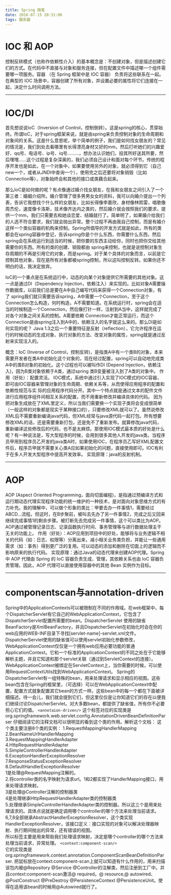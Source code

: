 ```yaml
---
title: Spring 随笔
date: 2016-07-15 20:31:06
tags: 服务器
---
```

# IOC 和 AOP
控制反转模式（也称作依赖性介入）的基本概念是：不创建对象，但是描述创建它们的方式。在代码中不直接与对象和服务连接，但在配置文件中描述哪一个组件需要哪一项服务。容器 （在 Spring 框架中是 IOC 容器） 负责将这些联系在一起。在典型的 IOC 场景中，容器创建了所有对象，并设置必要的属性将它们连接在一起，决定什么时间调用方法。
***
# IOC/DI
首先想说说IoC（Inversion of Control，控制倒转）。这是spring的核心，贯穿始终。所谓IoC，对于spring框架来说，就是由spring来负责控制对象的生命周期和对象间的关系。这是什么意思呢，举个简单的例子，我们是如何找女朋友的？常见的情况是，我们到处去看哪里有长得漂亮身材又好的mm，然后打听她们的兴趣爱好、qq号、电话号、ip号、iq号………，想办法认识她们，投其所好送其所要，然后嘿嘿……这个过程是复杂深奥的，我们必须自己设计和面对每个环节。传统的程序开发也是如此，在一个对象中，如果要使用另外的对象，就必须得到它（自己new一个，或者从JNDI中查询一个），使用完之后还要将对象销毁（比如Connection等），对象始终会和其他的接口或类藕合起来。

那么IoC是如何做的呢？有点像通过婚介找女朋友，在我和女朋友之间引入了一个第三者：婚姻介绍所。婚介管理了很多男男女女的资料，我可以向婚介提出一个列表，告诉它我想找个什么样的女朋友，比如长得像李嘉欣，身材像林熙雷，唱歌像周杰伦，速度像卡洛斯，技术像齐达内之类的，然后婚介就会按照我们的要求，提供一个mm，我们只需要去和她谈恋爱、结婚就行了。简单明了，如果婚介给我们的人选不符合要求，我们就会抛出异常。整个过程不再由我自己控制，而是有婚介这样一个类似容器的机构来控制。Spring所倡导的开发方式就是如此，所有的类都会在spring容器中登记，告诉spring你是个什么东西，你需要什么东西，然后spring会在系统运行到适当的时候，把你要的东西主动给你，同时也把你交给其他需要你的东西。所有的类的创建、销毁都由 spring来控制，也就是说控制对象生存周期的不再是引用它的对象，而是spring。对于某个具体的对象而言，以前是它控制其他对象，现在是所有对象都被spring控制，所以这叫控制反转。如果你还不明白的话，我决定放弃。

IoC的一个重点是在系统运行中，动态的向某个对象提供它所需要的其他对象。这一点是通过DI（Dependency Injection，依赖注入）来实现的。比如对象A需要操作数据库，以前我们总是要在A中自己编写代码来获得一个Connection对象，有了 spring我们就只需要告诉spring，A中需要一个Connection，至于这个Connection怎么构造，何时构造，A不需要知道。在系统运行时，spring会在适当的时候制造一个Connection，然后像打针一样，注射到A当中，这样就完成了对各个对象之间关系的控制。A需要依赖 Connection才能正常运行，而这个Connection是由spring注入到A中的，依赖注入的名字就这么来的。那么DI是如何实现的呢？ Java 1.3之后一个重要特征是反射（reflection），它允许程序在运行的时候动态的生成对象、执行对象的方法、改变对象的属性，spring就是通过反射来实现注入的。

概念：IoC (Inverse of Control，控制反转)，是指类A中有一个类B的对象，本来需要开发者在类A中初始化这个对象的，现在经过配置，spring可以自动地完成类A中的类B对象的初始化。这个过程也可以被叫作DI (Depend Injection，依赖注入)，因为B类对象依赖于A类，通过spring 类B变量被注入到了A类的对象中。
作用（好处）：配置灵活。 IOC模式，系统中通过引入实现了IOC模式的IOC容器，即可由IOC容器来管理对象的生命周期、依赖关系等，从而使得应用程序的配置和依赖性规范与实 际的应用程序代码分开。其中一个特点就是通过文本的配件文件进行应用程序组件间相互关系的配置，而不用重新修改并编译具体的代码。 因为把对象生成放在了XML里定义，所以当我们需要换一个实现子类将会变成很简单（一般这样的对象都是现实于某种接口的），只要修改XML就可以了。虽然说修改XML后不需要重新编译java代码，但XML经常与java源代码一起打包。所有想要修改XML的话，还是需要重新打包，还是免不了重新发布。就算修改java代码，重新编译这些修改后的代码，也不是太麻烦。那使用IOC模式最本质的好处是什么呢？有一种说法是，写大型程序的时候，会用到很多其他人开发的java类。当程序员甲用到程序员乙开发的java类A时，如果使用IOC，在程序员乙写好XML配置文件后，程序员甲就不需要关心类A应如果初始化的问题，直接使用即可。IOC有利于在多人开发大型程序中提高开发效率。
实现原理：java的反射机制。
***
# AOP
AOP (Aspect Oriented Programming，面向切面编程)，是指通过预编译方式和运行期动态代理实现程序功能的统一维护的一种技术，是对面向对象思维方式的有力补充。我的理解中，可以做个形象的类比：甲要去办一件事情1，需要经过ABCD...流程。但这时，在B步聚前，被叫去先办了另一件事情2，完成之后又回来继续完成事情1的剩余步骤。被打断先去完成另一件事情，这个可以类比为AOP。AOP通过被管理记录日志、记录函数执行时间、事务管理等与进行数据处理主干无关的功能上。
作用（好处）：AOP应用到项目中的好处，能够将与业务逻辑不相关的代码（如：日志、权限等）分离出来，减小相关业务类负担，并能让一些通用需求（如：事务）得到更广泛的复用。可以动态的添加和删除在切面上的逻辑而不影响原来的执行代码。
实现原理：通过Java的动态代理来创建AOP代理。Spring 中 AOP 代理由 Spring 的 IoC 容器负责生成、管理，其依赖关系也由 IoC 容器负责管理。因此，AOP 代理可以直接使用容器中的其他 Bean 实例作为目标。
***
# componentscan与annotation-driven
Spring中的ApplicationContexts可以被限制在不同的作用域。在web框架中，每个DispatcherServlet有它自己的WebApplicationContext，它包含了DispatcherServlet配置所需要的bean。DispatcherServlet 使用的缺省BeanFactory是XmlBeanFactory，并且DispatcherServlet在初始化时会在你的web应用的WEB-INF目录下寻找[servlet-name]-servlet.xml文件。DispatcherServlet使用的缺省值可以使用servlet初始化参数修改，
WebApplicationContext仅仅是一个拥有web应用必要功能的普通ApplicationContext。它和一个标准的ApplicationContext的不同之处在于它能够解析主题，并且它知道和那个servlet关联（通过到ServletContext的连接）。WebApplicationContext被绑定在ServletContext上，当你需要的时候，可以使用RequestContextUtils找到WebApplicationContext。
Spring的DispatcherServlet有一组特殊的bean，用来处理请求和显示相应的视图。这些bean包含在Spring的框架里，（可选择）可以在WebApplicationContext中配置，配置方式就象配置其它bean的方式一样。这些bean中的每一个都在下面被详细描述。待一会儿，我们就会提到它们，但这里仅仅是让你知道它们的存在以便我们继续讨论DispatcherServlet。对大多数bean，都提供了缺省值，所有你不必要担心它们的值。 
`<annotaion-driven/>` 
这个标签对应的实现类是org.springframework.web.servlet.config.AnnotationDrivenBeanDefinitionParser
仔细阅读它的注释文档可以很明显的看到这个类的作用。解析这个文档：
这个类主要注册8个类的实例：
1.RequestMappingHandlerMapping  
2.BeanNameUrlHandlerMapping  
3.RequestMappingHandlerAdapter  
4.HttpRequestHandlerAdapter  
5.SimpleControllerHandlerAdapter  
6.ExceptionHandlerExceptionResolver  
7.ResponseStatusExceptionResolver  
8.DefaultHandlerExceptionResolver  
1是处理@RequestMapping注解的。  
2.将controller类的名字映射为请求url。1和2都实现了HandlerMapping接口，用来处理请求映射。  
3是处理@Controller注解的控制器类  
4是处理继承HttpRequestHandlerAdapter类的控制器类  
5.处理继承SimpleControllerHandlerAdapter类的控制器。所以这三个是用来处理请求的。具体点说就是确定调用哪个controller的哪个方法来处理当前请求。  
6,7,8全部继承AbstractHandlerExceptionResolver，这个类实现HandlerExceptionResolver，该接口定义：接口实现的对象可以解决处理器映射、执行期间抛出的异常，还有错误的视图。  
所以<annotaion-driven/>标签主要是用来帮助我们处理请求映射，决定是哪个controller的哪个方法来处理当前请求，异常处理。
`<context:component-scan/>`  
它的实现类是org.springframework.context.annotation.ComponentScanBeanDefinitionParser.
把鼠标放在context:component-scan上就可以知道有什么作用的，用来扫描该包内被@Repository @Service @Controller的注解类，然后注册到工厂中。并且context:component-scan激活@ required。@ resource,@ autowired、@PostConstruct @PreDestroy @PersistenceContext @PersistenceUnit。使得在适用该bean的时候用@Autowired就行了。

